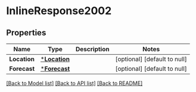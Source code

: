 # InlineResponse2002

## Properties
Name | Type | Description | Notes
------------ | ------------- | ------------- | -------------
**Location** | [***Location**](location.md) |  | [optional] [default to null]
**Forecast** | [***Forecast**](forecast.md) |  | [optional] [default to null]

[[Back to Model list]](../README.md#documentation-for-models) [[Back to API list]](../README.md#documentation-for-api-endpoints) [[Back to README]](../README.md)

